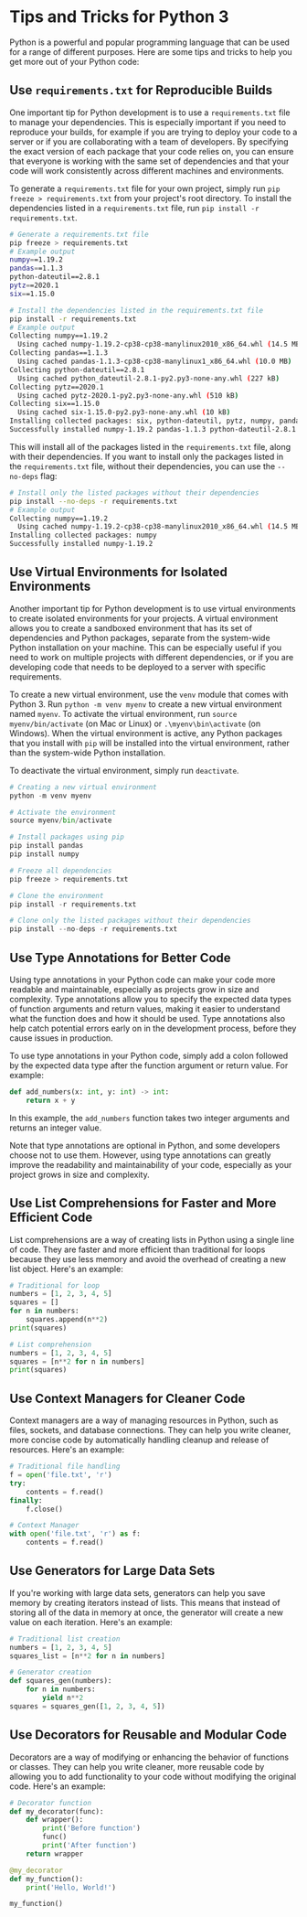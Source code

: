 # Tips and Tricks for Python 3

Python is a powerful and popular programming language that can be used for a range of different purposes. Here are some tips and tricks to help you get more out of your Python code:

## Use `requirements.txt` for Reproducible Builds

One important tip for Python development is to use a `requirements.txt` file to manage your dependencies. This is especially important if you need to reproduce your builds, for example if you are trying to deploy your code to a server or if you are collaborating with a team of developers. By specifying the exact version of each package that your code relies on, you can ensure that everyone is working with the same set of dependencies and that your code will work consistently across different machines and environments.

To generate a `requirements.txt` file for your own project, simply run `pip freeze > requirements.txt` from your project's root directory. To install the dependencies listed in a `requirements.txt` file, run `pip install -r requirements.txt`.

```bash
# Generate a requirements.txt file
pip freeze > requirements.txt
# Example output
numpy==1.19.2
pandas==1.1.3
python-dateutil==2.8.1
pytz==2020.1
six==1.15.0
```

```bash
# Install the dependencies listed in the requirements.txt file
pip install -r requirements.txt
# Example output
Collecting numpy==1.19.2
  Using cached numpy-1.19.2-cp38-cp38-manylinux2010_x86_64.whl (14.5 MB)
Collecting pandas==1.1.3
  Using cached pandas-1.1.3-cp38-cp38-manylinux1_x86_64.whl (10.0 MB)
Collecting python-dateutil==2.8.1
  Using cached python_dateutil-2.8.1-py2.py3-none-any.whl (227 kB)
Collecting pytz==2020.1
  Using cached pytz-2020.1-py2.py3-none-any.whl (510 kB)
Collecting six==1.15.0
  Using cached six-1.15.0-py2.py3-none-any.whl (10 kB)
Installing collected packages: six, python-dateutil, pytz, numpy, pandas
Successfully installed numpy-1.19.2 pandas-1.1.3 python-dateutil-2.8.1 pytz-2020.1 six-1.15.0
```

This will install all of the packages listed in the `requirements.txt` file, along with their dependencies. If you want to install only the packages listed in the `requirements.txt` file, without their dependencies, you can use the `--no-deps` flag:

```bash
# Install only the listed packages without their dependencies
pip install --no-deps -r requirements.txt
# Example output
Collecting numpy==1.19.2
  Using cached numpy-1.19.2-cp38-cp38-manylinux2010_x86_64.whl (14.5 MB)
Installing collected packages: numpy
Successfully installed numpy-1.19.2
```

## Use Virtual Environments for Isolated Environments

Another important tip for Python development is to use virtual environments to create isolated environments for your projects. A virtual environment allows you to create a sandboxed environment that has its set of dependencies and Python packages, separate from the system-wide Python installation on your machine. This can be especially useful if you need to work on multiple projects with different dependencies, or if you are developing code that needs to be deployed to a server with specific requirements.

To create a new virtual environment, use the `venv` module that comes with Python 3. Run `python -m venv myenv` to create a new virtual environment named `myenv`. To activate the virtual environment, run `source myenv/bin/activate` (on Mac or Linux) or `.\myenv\bin\activate` (on Windows). When the virtual environment is active, any Python packages that you install with `pip` will be installed into the virtual environment, rather than the system-wide Python installation.

To deactivate the virtual environment, simply run `deactivate`.

```python
# Creating a new virtual environment
python -m venv myenv

# Activate the environment
source myenv/bin/activate

# Install packages using pip
pip install pandas
pip install numpy

# Freeze all dependencies
pip freeze > requirements.txt

# Clone the environment 
pip install -r requirements.txt

# Clone only the listed packages without their dependencies
pip install --no-deps -r requirements.txt
```

## Use Type Annotations for Better Code

Using type annotations in your Python code can make your code more readable and maintainable, especially as projects grow in size and complexity. Type annotations allow you to specify the expected data types of function arguments and return values, making it easier to understand what the function does and how it should be used. Type annotations also help catch potential errors early on in the development process, before they cause issues in production.

To use type annotations in your Python code, simply add a colon followed by the expected data type after the function argument or return value. For example:

```python
def add_numbers(x: int, y: int) -> int:
    return x + y
```

In this example, the `add_numbers` function takes two integer arguments and returns an integer value.

Note that type annotations are optional in Python, and some developers choose not to use them. However, using type annotations can greatly improve the readability and maintainability of your code, especially as your project grows in size and complexity.

## Use List Comprehensions for Faster and More Efficient Code

List comprehensions are a way of creating lists in Python using a single line of code. They are faster and more efficient than traditional for loops because they use less memory and avoid the overhead of creating a new list object. Here's an example:

```python
# Traditional for loop
numbers = [1, 2, 3, 4, 5]
squares = []
for n in numbers:
    squares.append(n**2)
print(squares)

# List comprehension
numbers = [1, 2, 3, 4, 5]
squares = [n**2 for n in numbers]
print(squares)
```

## Use Context Managers for Cleaner Code

Context managers are a way of managing resources in Python, such as files, sockets, and database connections. They can help you write cleaner, more concise code by automatically handling cleanup and release of resources. Here's an example:

```python
# Traditional file handling
f = open('file.txt', 'r')
try:
    contents = f.read()
finally:
    f.close()

# Context Manager
with open('file.txt', 'r') as f:
    contents = f.read()
```

## Use Generators for Large Data Sets

If you're working with large data sets, generators can help you save memory by creating iterators instead of lists. This means that instead of storing all of the data in memory at once, the generator will create a new value on each iteration. Here's an example:

```python
# Traditional list creation
numbers = [1, 2, 3, 4, 5]
squares_list = [n**2 for n in numbers]

# Generator creation
def squares_gen(numbers):
    for n in numbers:
        yield n**2
squares = squares_gen([1, 2, 3, 4, 5])
```

## Use Decorators for Reusable and Modular Code

Decorators are a way of modifying or enhancing the behavior of functions or classes. They can help you write cleaner, more reusable code by allowing you to add functionality to your code without modifying the original code. Here's an example:

```python
# Decorator function
def my_decorator(func):
    def wrapper():
        print('Before function')
        func()
        print('After function')
    return wrapper

@my_decorator
def my_function():
    print('Hello, World!')

my_function()
```
